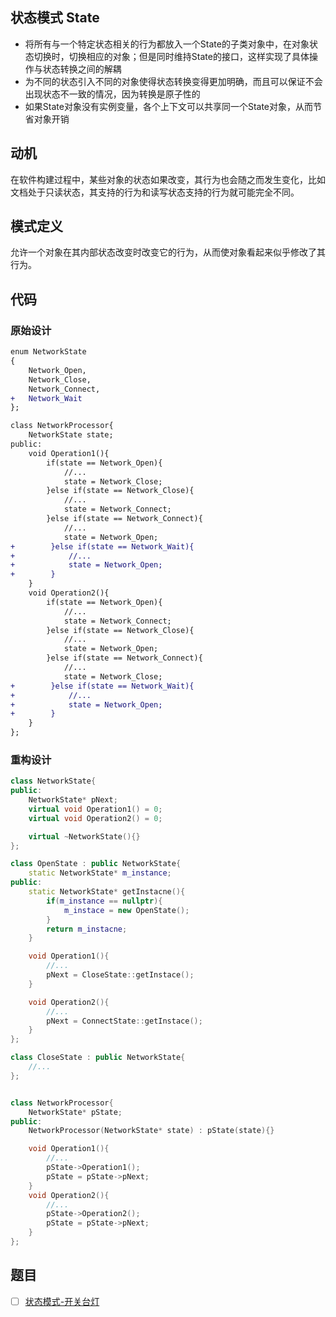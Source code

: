 ## 状态模式 State

- 将所有与一个特定状态相关的行为都放入一个State的子类对象中，在对象状态切换时，切换相应的对象；但是同时维持State的接口，这样实现了具体操作与状态转换之间的解耦
- 为不同的状态引入不同的对象使得状态转换变得更加明确，而且可以保证不会出现状态不一致的情况，因为转换是原子性的
- 如果State对象没有实例变量，各个上下文可以共享同一个State对象，从而节省对象开销

## 动机

在软件构建过程中，某些对象的状态如果改变，其行为也会随之而发生变化，比如文档处于只读状态，其支持的行为和读写状态支持的行为就可能完全不同。

## 模式定义

允许一个对象在其内部状态改变时改变它的行为，从而使对象看起来似乎修改了其行为。

## 代码

### 原始设计

```diff
enum NetworkState
{
    Network_Open,
    Network_Close,
    Network_Connect,
+   Network_Wait
};

class NetworkProcessor{
    NetworkState state;
public:
    void Operation1(){
        if(state == Network_Open){
            //...
            state = Network_Close;
        }else if(state == Network_Close){
            //...
            state = Network_Connect;
        }else if(state == Network_Connect){
            //...
            state = Network_Open;
+        }else if(state == Network_Wait){
+            //...
+            state = Network_Open;
+        }
    }
    void Operation2(){
        if(state == Network_Open){
            //...
            state = Network_Connect;
        }else if(state == Network_Close){
            //...
            state = Network_Open;
        }else if(state == Network_Connect){
            //...
            state = Network_Close;
+        }else if(state == Network_Wait){
+            //...
+            state = Network_Open;
+        }        
    } 
};
```

### 重构设计

```cpp
class NetworkState{
public:
    NetworkState* pNext;
    virtual void Operation1() = 0;
    virtual void Operation2() = 0;

    virtual ~NetworkState(){}
};

class OpenState : public NetworkState{
    static NetworkState* m_instance;
public:
    static NetworkState* getInstacne(){
        if(m_instance == nullptr){
            m_instace = new OpenState();
        }
        return m_instacne;
    }

    void Operation1(){
        //...
        pNext = CloseState::getInstace();
    }

    void Operation2(){
        //...
        pNext = ConnectState::getInstace();
    }
};

class CloseState : public NetworkState{
    //...
};


class NetworkProcessor{
    NetworkState* pState;
public:
    NetworkProcessor(NetworkState* state) : pState(state){}

    void Operation1(){
        //...
        pState->Operation1();
        pState = pState->pNext;
    }
    void Operation2(){
        //...
        pState->Operation2();
        pState = pState->pNext;
    }
};

```

## 题目

- [ ] [状态模式-开关台灯](https://kamacoder.com/problempage.php?pid=1097)